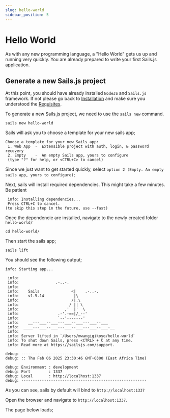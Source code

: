 ```yaml
---
slug: hello-world
sidebar_position: 5
---
```


# Hello World
As with any new programming language, a "Hello World" gets us up and running very quickly.
You are already prepared to write your first Sails.js application.

## Generate a new Sails.js project
At this point, you should have already installed `NodeJS` and `Sails.js` framework. If not please
go back to [Installation](./installation) and make sure you understood the [Requisites](./requisites).

To generate a new Sails.js project, we need to use the `sails new` command.

```
sails new hello-world
```

Sails will ask you to choose a template for your new sails app;

```
Choose a template for your new Sails app:
 1. Web App  ·  Extensible project with auth, login, & password recovery
 2. Empty    ·  An empty Sails app, yours to configure
 (type "?" for help, or <CTRL+C> to cancel)
```

Since we just want to get started quickly, select `option 2 (Empty. An empty sails app, yours to configure)`;

Next, sails will install required dependencies. This might take a few minutes. Be patient
```
 info: Installing dependencies...
 Press CTRL+C to cancel.
(to skip this step in the future, use --fast)
```

Once the dependencie are installed, navigate to the newly created folder `hello-world/`
```
cd hello-world/
```
Then start the sails app;
```
sails lift
```

You should see the following output;
```
info: Starting app...

 info: 
 info:                .-..-.
 info: 
 info:    Sails              <|    .-..-.
 info:    v1.5.14             |\
 info:                       /|.\
 info:                      / || \
 info:                    ,'  |'  \
 info:                 .-'.-==|/_--'
 info:                 `--'-------' 
 info:    __---___--___---___--___---___--___
 info:  ____---___--___---___--___---___--___-__
 info: 
 info: Server lifted in `/Users/mwangigikoyo/hello-world`
 info: To shut down Sails, press <CTRL> + C at any time.
 info: Read more at https://sailsjs.com/support.

debug: -------------------------------------------------------
debug: :: Thu Feb 06 2025 23:30:46 GMT+0300 (East Africa Time)

debug: Environment : development
debug: Port        : 1337
debug: Local       : http://localhost:1337
debug: -------------------------------------------------------
```

As you can see, sails by default will bind to `http://localhost:1337`

Open the browser and navigate to `http://localhost:1337`.

The page below loads;



